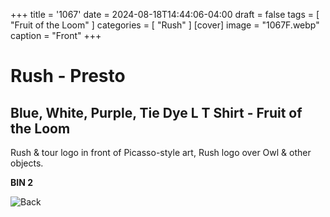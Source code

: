 +++
title = '1067'
date = 2024-08-18T14:44:06-04:00
draft = false
tags = [ "Fruit of the Loom" ]
categories = [ "Rush" ]
[cover]
image = "1067F.webp"
caption = "Front"
+++
# Rush - Presto
## Blue, White, Purple, Tie Dye L T Shirt - Fruit of the Loom

Rush & tour logo in front of Picasso-style art, Rush logo over Owl & other objects.

**BIN 2**

![Back](/1067B.webp)
